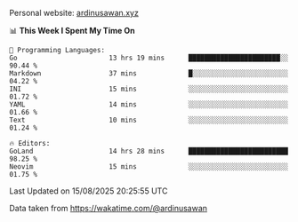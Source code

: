 Personal website: [ardinusawan.xyz](https://ardinusawan.xyz)

<!--START_SECTION:waka-->
📊 **This Week I Spent My Time On** 

```text
💬 Programming Languages: 
Go                       13 hrs 19 mins      ███████████████████████░░   90.44 % 
Markdown                 37 mins             █░░░░░░░░░░░░░░░░░░░░░░░░   04.22 % 
INI                      15 mins             ░░░░░░░░░░░░░░░░░░░░░░░░░   01.72 % 
YAML                     14 mins             ░░░░░░░░░░░░░░░░░░░░░░░░░   01.66 % 
Text                     10 mins             ░░░░░░░░░░░░░░░░░░░░░░░░░   01.24 % 

🔥 Editors: 
GoLand                   14 hrs 28 mins      █████████████████████████   98.25 % 
Neovim                   15 mins             ░░░░░░░░░░░░░░░░░░░░░░░░░   01.75 % 
```


 Last Updated on 15/08/2025 20:25:55 UTC
<!--END_SECTION:waka-->
Data taken from https://wakatime.com/@ardinusawan
